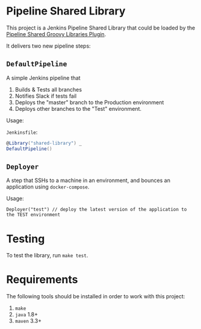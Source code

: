 Pipeline Shared Library
==============================

This project is a Jenkins Pipeline Shared Library that could be loaded by the [Pipeline Shared Groovy Libraries Plugin](https://plugins.jenkins.io/workflow-cps-global-lib).

It delivers two new pipeline steps:

`DefaultPipeline`
-------------------------

A simple Jenkins pipeline that 

1. Builds & Tests all branches
2. Notifies Slack if tests fail
3. Deploys the "master" branch to the Production environment
4. Deploys other branches to the "Test" environment.

Usage:

`Jenkinsfile`:

```groovy
@Library("shared-library") _
DefaultPipeline()
```

`Deployer`
-------------------------

A step that SSHs to a machine in an environment, and bounces an application using `docker-compose`.

Usage:

```
Deployer("test") // deploy the latest version of the application to the TEST environment
```

Testing
==============================

To test the library, run `make test`.

Requirements
==============================

The following tools should be installed in order to work with this project:

1. `make`
2. `java` 1.8+
3. `maven` 3.3+
